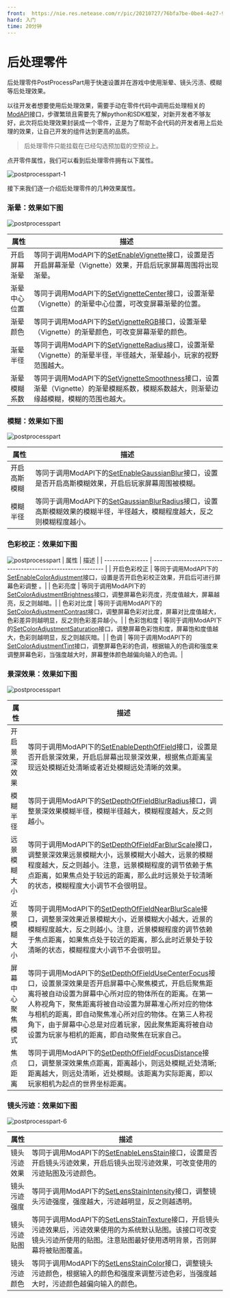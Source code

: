 ```yaml
---
front: 	https://nie.res.netease.com/r/pic/20210727/76bfa7be-0be4-4e27-91a3-b5268695f359.png
hard: 入门
time: 20分钟
---
```


# 后处理零件
后处理零件PostProcessPart用于快速设置并在游戏中使用渐晕、镜头污渍、模糊等后处理效果。

以往开发者想要使用后处理效果，需要手动在零件代码中调用后处理相关的<a href="../../../../../mcdocs/1-ModAPI/接口/后处理/索引.html" rel="noopenner"> ModAPI</a>接口，步骤繁琐且需要先了解python和SDK框架，对新开发者不够友好，此次将后处理效果封装成一个零件，正是为了帮助不会代码的开发者用上后处理的效果，让自己开发的组件达到更高的品质。

> 后处理零件只能挂载在已经勾选预加载的空预设上。

点开零件属性，我们可以看到后处理零件拥有以下属性。



![postprocesspart-1](./images/postprocesspart-1.png)



接下来我们逐一介绍后处理零件的几种效果属性。

### 渐晕：效果如下图

![postprocesspart](./images/postprocesspart-2.png)

| 属性         | 描述                                                         |
| ------------ | ------------------------------------------------------------ |
| 开启屏幕渐晕 | 等同于调用ModAPI下的<a href="../../../../../mcdocs/1-ModAPI/接口/后处理/渐晕.html#setenablevignette" rel="noopenner">SetEnableVignette</a>接口，设置是否开启屏幕渐晕（Vignette）效果，开启后玩家屏幕周围将出现渐晕。 |
| 渐晕中心位置 | 等同于调用ModAPI下的<a href="../../../../../mcdocs/1-ModAPI/接口/后处理/渐晕.html#setvignettecenter" rel="noopenner">SetVignetteCenter</a>接口，设置渐晕（Vignette）的渐晕中心位置，可改变屏幕渐晕的位置。 |
| 渐晕颜色     | 等同于调用ModAPI下的<a href="../../../../../mcdocs/1-ModAPI/接口/后处理/渐晕.html#setvignettergb" rel="noopenner">SetVignetteRGB</a>接口，设置渐晕（Vignette）的渐晕颜色，可改变屏幕渐晕的颜色。 |
| 渐晕半径     | 等同于调用ModAPI下的<a href="../../../../../mcdocs/1-ModAPI/接口/后处理/渐晕.html#setvignetteradius" rel="noopenner">SetVignetteRadius</a>接口，设置渐晕（Vignette）的渐晕半径，半径越大，渐晕越小，玩家的视野范围越大。 |
| 渐晕模糊系数 | 等同于调用ModAPI下的<a href="../../../../../mcdocs/1-ModAPI/接口/后处理/渐晕.html#setvignettesmoothness" rel="noopenner">SetVignetteSmoothness</a>接口，设置渐晕（Vignette）的渐晕模糊系数，模糊系数越大，则渐晕边缘越模糊，模糊的范围也越大。 |

### 模糊：效果如下图

![postprocesspart](./images/postprocesspart-3.png)

| 属性         | 描述                                                         |
| ------------ | ------------------------------------------------------------ |
| 开启高斯模糊 | 等同于调用ModAPI下的<a href="../../../../../mcdocs/1-ModAPI/接口/后处理/模糊.html#setenablegaussianblur" rel="noopenner">SetEnableGaussianBlur</a>接口，设置是否开启高斯模糊效果，开启后玩家屏幕周围被模糊。 |
| 模糊半径     | 等同于调用ModAPI下的<a href="../../../../../mcdocs/1-ModAPI/接口/后处理/模糊.html#setgaussianblurradius" rel="noopenner">SetGaussianBlurRadius</a>接口，设置高斯模糊效果的模糊半径，半径越大，模糊程度越大，反之则模糊程度越小。 |

### 色彩校正：效果如下图

![postprocesspart](./images/postprocesspart-4.png)
| 属性             | 描述                                                         |
| ---------------- | ------------------------------------------------------------ |
| 开启色彩校正    | 等同于调用ModAPI下的<a href="../../../../../mcdocs/1-ModAPI/接口/后处理/色彩.html#setenablecoloradjustment" rel="noopenner">SetEnableColorAdjustment</a>接口，设置是否开启色彩校正效果，开启后可进行屏幕色彩调整 。|
| 色彩亮度    | 等同于调用ModAPI下的<a href="../../../../../mcdocs/1-ModAPI/接口/后处理/色彩.html#setcoloradjustmentbrightness" rel="noopenner">SetColorAdjustmentBrightness</a>接口，调整屏幕色彩亮度，亮度值越大，屏幕越亮，反之则越暗。|
| 色彩对比度   | 等同于调用ModAPI下的<a href="../../../../../mcdocs/1-ModAPI/接口/后处理/色彩.html#setcoloradjustmentcontrast" rel="noopenner">SetColorAdjustmentContrast</a>接口，调整屏幕色彩对比度，屏幕对比度值越大，色彩差异则越明显，反之则色彩差异越小。|
| 色彩饱和度    | 等同于调用ModAPI下的<a href="../../../../../mcdocs/1-ModAPI/接口/后处理/色彩.html#setcoloradjustmentsaturation" rel="noopenner">SetColorAdjustmentSaturation</a>接口，调整屏幕色彩饱和度，屏幕饱和度值越大，色彩则越明显，反之则越灰暗。|
| 色调    | 等同于调用ModAPI下的<a href="../../../../../mcdocs/1-ModAPI/接口/后处理/色彩.html#setcoloradjustmenttint" rel="noopenner">SetColorAdjustmentTint</a>接口，调整屏幕色彩的色调，根据输入的色调和强度来调整屏幕色彩，当强度越大时，屏幕整体颜色越偏向输入的色调。|

### 景深效果：效果如下图

![postprocesspart](./images/postprocesspart-5.png)

| 属性             | 描述                                                         |
| ---------------- | ------------------------------------------------------------ |
| 开启景深效果     | 等同于调用ModAPI下的<a href="../../../../../mcdocs/1-ModAPI/接口/后处理/镜头效果.html#setenabledepthoffield" rel="noopenner">SetEnableDepthOfField</a>接口，设置是否开启景深效果，开启后屏幕出现景深效果，根据焦点距离呈现远处模糊近处清晰或者近处模糊远处清晰的效果。 |
| 模糊半径         | 等同于调用ModAPI下的<a href="../../../../../mcdocs/1-ModAPI/接口/后处理/镜头效果.html#setdepthoffieldblurradius" rel="noopenner">SetDepthOfFieldBlurRadius</a>接口，调整景深效果模糊半径，模糊半径越大，模糊程度越大，反之则越小。 |
| 远景模糊大小     | 等同于调用ModAPI下的<a href="../../../../../mcdocs/1-ModAPI/接口/后处理/镜头效果.html#setdepthoffieldfarblurscale" rel="noopenner">SetDepthOfFieldFarBlurScale</a>接口，调整景深效果远景模糊大小，远景模糊大小越大，远景的模糊程度越大，反之则越小。注意，远景模糊程度的调节依赖于焦点距离，如果焦点处于较远的距离，那么此时远景处于较清晰的状态，模糊程度大小调节不会很明显。 |
| 近景模糊大小     | 等同于调用ModAPI下的<a href="../../../../../mcdocs/1-ModAPI/接口/后处理/镜头效果.html#setdepthoffieldnearblurscale" rel="noopenner">SetDepthOfFieldNearBlurScale</a>接口，调整景深效果近景模糊大小，近景模糊大小越大，近景的模糊程度越大，反之则越小。注意，近景模糊程度的调节依赖于焦点距离，如果焦点处于较近的距离，那么此时近景处于较清晰的状态，模糊程度大小调节不会很明显。 |
| 屏幕中心聚焦模式 | 等同于调用ModAPI下的<a href="../../../../../mcdocs/1-ModAPI/接口/后处理/镜头效果.html#setdepthoffieldusecenterfocus" rel="noopenner">SetDepthOfFieldUseCenterFocus</a>接口，设置景深效果是否开启屏幕中心聚焦模式，开启后聚焦距离将被自动设置为屏幕中心所对应的物体所在的距离。在第一人称视角下，聚焦距离将被自动设置为屏幕准心所对应的物体与相机的距离，即自动聚焦准心所对应的物体。在第三人称视角下，由于屏幕中心总是对应着玩家，因此聚焦距离将被自动设置为玩家与相机的距离，即自动聚焦在玩家自己。 |
| 焦点距离         | 等同于调用ModAPI下的<a href="../../../../../mcdocs/1-ModAPI/接口/后处理/镜头效果.html#setdepthoffieldfocusdistance" rel="noopenner">SetDepthOfFieldFocusDistance</a>接口，调整景深效果焦点距离，距离越小，则远处模糊,近处清晰;距离越大，则远处清晰，近处模糊。该距离为实际距离，即以玩家相机为起点的世界坐标距离。 |

### 镜头污迹：效果如下图

![postprocesspart-6](./images/postprocesspart-6.png)

| 属性         | 描述                                                         |
| ------------ | ------------------------------------------------------------ |
| 镜头污迹效果 | 等同于调用ModAPI下的<a href="../../../../../mcdocs/1-ModAPI/接口/后处理/镜头效果.html#setenablelensstain" rel="noopenner">SetEnableLensStain</a>接口，设置是否开启镜头污迹效果，开启后镜头出现污迹效果，可改变使用的污迹贴图及污迹颜色。 |
| 镜头污迹强度 | 等同于调用ModAPI下的<a href="../../../../../mcdocs/1-ModAPI/接口/后处理/镜头效果.html#setlensstainintensity" rel="noopenner">SetLensStainIntensity</a>接口，调整镜头污迹强度，强度越大，污迹越明显，反之则越透明。 |
| 镜头污迹贴图 | 等同于调用ModAPI下的<a href="../../../../../mcdocs/1-ModAPI/接口/后处理/镜头效果.html#setlensstaintexture" rel="noopenner">SetLensStainTexture</a>接口，开启镜头污迹效果后，污迹效果使用的为系统默认贴图。该接口可改变镜头污迹所使用的贴图。注意贴图最好使用透明背景，否则屏幕将被贴图覆盖。 |
| 镜头污迹颜色 | 等同于调用ModAPI下的<a href="../../../../../mcdocs/1-ModAPI/接口/后处理/镜头效果.html#setlensstaincolor" rel="noopenner">SetLensStainColor</a>接口，调整镜头污迹颜色，根据输入的颜色和强度来调整污迹色彩，当强度越大时，污迹颜色越偏向输入的颜色。 |
